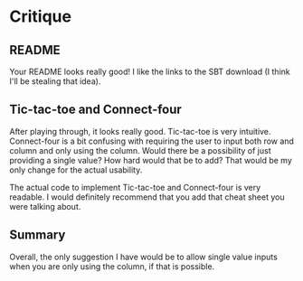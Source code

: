 # Critique

## README

Your README looks really good! I like the links to the SBT download (I think
I'll be stealing that idea). 

## Tic-tac-toe and Connect-four

After playing through, it looks really good. 
Tic-tac-toe is very intuitive. Connect-four is a bit confusing with requiring
the user to input both row and column and only using the column. Would there
be a possibility of just providing a single value? How hard would that be to
add? That would be my only change for the actual usability.

The actual code to implement Tic-tac-toe and Connect-four is very readable.
I would definitely recommend that you add that cheat sheet you were talking
about.

## Summary

Overall, the only suggestion I have would be to allow single value inputs
when you are only using the column, if that is possible.


